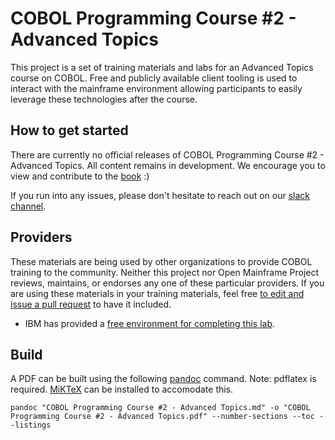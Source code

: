 # COBOL Programming Course #2 - Advanced Topics

This project is a set of training materials and labs for an Advanced Topics course on COBOL. Free and publicly available client tooling is used to interact with the mainframe environment allowing participants to easily leverage these technologies after the course.

## How to get started

There are currently no official releases of COBOL Programming Course #2 - Advanced Topics. All content remains in development. We encourage you to view and contribute to the [book](COBOL%20Programming%20Course%20#2%20-%20Advanced%20Topics.md) :)

If you run into any issues, please don't hesitate to reach out on our [slack channel](https://openmainframeproject.slack.com/archives/C011NE32Z1T).

## Providers

These materials are being used by other organizations to provide COBOL training to the community. Neither this project nor Open Mainframe Project reviews, maintains, or endorses any one of these particular providers. If you are using these materials in your training materials, feel free [to edit and issue a pull request](https://github.com/openmainframeproject/cobol-programming-course/edit/governance-docs/README.md) to have it included.

- IBM has provided a [free environment for completing this lab](http://ibm.biz/cobollabs).

## Build

A PDF can be built using the following [pandoc](https://pandoc.org/) command. Note: pdflatex is required. [MiKTeX](https://miktex.org/) can be installed to accomodate this. 

```
pandoc "COBOL Programming Course #2 - Advanced Topics.md" -o "COBOL Programming Course #2 - Advanced Topics.pdf" --number-sections --toc --listings
```